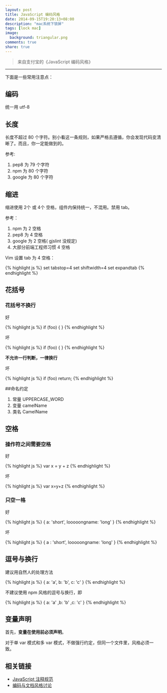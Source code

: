 ```yaml
---
layout: post
title: JavaScript 编码风格
date: 2014-09-15T19:20:13+08:00
description: "mac系统下锁屏"
tags: [lock mac]
image:
  background: triangular.png
comments: true
share: true
---
```

>来自支付宝的《JavaScript 编码风格》
---

下面是一些常用注意点：


## 编码

统一用 utf-8


## 长度

长度不超过 80 个字符。别小看这一条规则，如果严格去遵循，你会发现代码变清晰了。而且，你一定能做到的。

参考:

1. pep8 为 79 个字符
2. npm 为 80 个字符
3. google 为 80 个字符


## 缩进

缩进使用 2个 或 4个 空格，组件内保持统一，不混用。禁用 tab。

参考：

1. npm 为 2 空格
2. pep8 为 4 空格
3. google 为 2 空格( gjslint 没规定)
4. 大部分前端工程师习惯 4 空格

Vim 设置 tab 为 4 空格：

{% highlight js %}
set tabstop=4
set shiftwidth=4
set expandtab
{% endhighlight %}


## 花括号

### 花括号不换行

好

{% highlight js %}
if (foo) {
}
{% endhighlight %}

坏

{% highlight js %}
if (foo)
{
}
{% endhighlight %}

**不允许一行判断，一律换行**

坏

{% highlight js %}
if (foo) return;
{% endhighlight %}

##命名约定

1. 常量 UPPERCASE_WORD
2. 变量 camelName
3. 类名 CamelName


## 空格

### 操作符之间需要空格

好

{% highlight js %}
var x = y + z
{% endhighlight %}

坏

{% highlight js %}
var x=y+z
{% endhighlight %}

### 只空一格

好

{% highlight js %}
{
    a: 'short',
    looooongname: 'long'
}
{% endhighlight %}

坏

{% highlight js %}
{
    a           : 'short',
    looooongname: 'long'
}
{% endhighlight %}

## 逗号与换行

建议用自然人的处理方法

{% highlight js %}
{
   a: 'a',
   b: 'b',
   c: 'c'
}
{% endhighlight %}

不建议使用 npm 风格的逗号与换行，即

{% highlight js %}
{
   a: 'a'
  ,b: 'b'
  ,c: 'c'
}
{% endhighlight %}


## 变量声明

首先，**变量在使用前必须声明**。

对于单 var 模式和多 var 模式，不做强行约定，但同一个文件里，风格必须一致。



## 相关链接
- [JavaScript 注释规范](https://github.com/aralejs/aralejs.org/wiki/JavaScript-编码风格)
- [编码与文档风格讨论](https://github.com/aralejs/aralejs.org/issues/36)